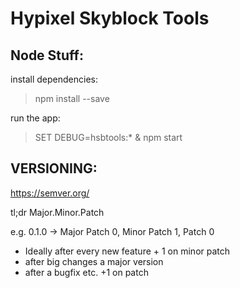 # Hypixel Skyblock Tools

## Node Stuff:

install dependencies:

> npm install <pkg> --save

run the app:

> SET DEBUG=hsbtools:* & npm start

## VERSIONING:
https://semver.org/

tl;dr
Major.Minor.Patch

e.g. 0.1.0 -> Major Patch 0, Minor Patch 1, Patch 0
- Ideally after every new feature + 1 on minor patch
- after big changes a major version
- after a bugfix etc. +1 on patch